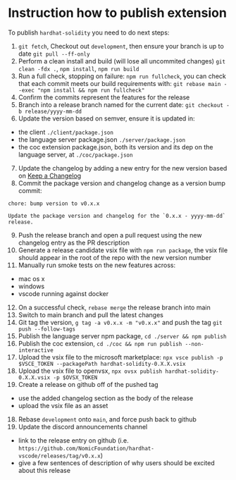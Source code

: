 # Instruction how to publish extension

To publish `hardhat-solidity` you need to do next steps:

1. `git fetch`, Checkout out `development`, then ensure your branch is up to date `git pull --ff-only`
2. Perform a clean install and build (will lose all uncommited changes) `git clean -fdx .`, `npm install`, `npm run build`
3. Run a full check, stopping on failure: `npm run fullcheck`, you can check that each commit meets our build requirements with: `git rebase main --exec "npm install && npm run fullcheck"`
4. Confirm the commits represent the features for the release
5. Branch into a release branch named for the current date: `git checkout -b release/yyyy-mm-dd`
6. Update the version based on semver, ensure it is updated in:

- the client `./client/package.json`
- the language server package.json `./server/package.json`
- the coc extension package.json, both its version and its dep on the language server, at `./coc/package.json`

7. Update the changelog by adding a new entry for the new version based on [Keep a Changelog](https://keepachangelog.com/en/1.0.0/)
8. Commit the package version and changelog change as a version bump commit:

```
chore: bump version to v0.x.x

Update the package version and changelog for the `0.x.x - yyyy-mm-dd`
release.
```

9. Push the release branch and open a pull request using the new changelog entry as the PR description
10. Generate a release candidate vsix file with `npm run package`, the vsix file should appear in the root of the repo with the new version number
11. Manually run smoke tests on the new features across:

- mac os x
- windows
- vscode running against docker

12. On a successful check, `rebase merge` the release branch into main
13. Switch to main branch and pull the latest changes
14. Git tag the version, `g tag -a v0.x.x -m "v0.x.x"` and push the tag `git push --follow-tags`
15. Publish the language server npm package, `cd ./server && npm publish`
16. Publish the coc extension, `cd ./coc && npm run publish --non-interactive`
17. Upload the vsix file to the microsoft marketplace: `npx vsce publish -p $VSCE_TOKEN --packagePath hardhat-solidity-0.X.X.vsix`
18. Upload the vsix file to openvsx, `npx ovsx publish hardhat-solidity-0.X.X.vsix -p $OVSX_TOKEN`
19. Create a release on github off of the pushed tag

- use the added changelog section as the body of the release
- upload the vsix file as an asset

18. Rebase `development` onto `main`, and force push back to github
19. Update the discord announcements channel

- link to the release entry on github (i.e. `https://github.com/NomicFoundation/hardhat-vscode/releases/tag/v0.x.x`)
- give a few sentences of description of why users should be excited about this release
